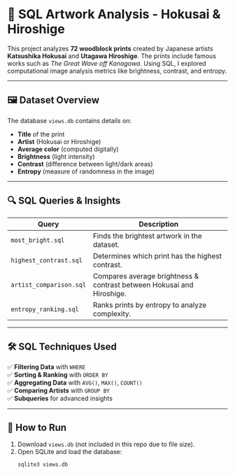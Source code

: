 # 🎨 SQL Artwork Analysis - Hokusai & Hiroshige  

This project analyzes **72 woodblock prints** created by Japanese artists **Katsushika Hokusai** and **Utagawa Hiroshige**. The prints include famous works such as *The Great Wave off Kanagawa*. Using SQL, I explored computational image analysis metrics like brightness, contrast, and entropy.  

---

## 🖼️ **Dataset Overview**
The database `views.db` contains details on:  
- **Title** of the print  
- **Artist** (Hokusai or Hiroshige)  
- **Average color** (computed digitally)  
- **Brightness** (light intensity)  
- **Contrast** (difference between light/dark areas)  
- **Entropy** (measure of randomness in the image)  

---

## 🔍 **SQL Queries & Insights**
| Query | Description |
|-----------------|------------|
| `most_bright.sql` | Finds the brightest artwork in the dataset. |
| `highest_contrast.sql` | Determines which print has the highest contrast. |
| `artist_comparison.sql` | Compares average brightness & contrast between Hokusai and Hiroshige. |
| `entropy_ranking.sql` | Ranks prints by entropy to analyze complexity. |

---

## 🛠️ **SQL Techniques Used**
✅ **Filtering Data** with `WHERE`  
✅ **Sorting & Ranking** with `ORDER BY`  
✅ **Aggregating Data** with `AVG()`, `MAX()`, `COUNT()`  
✅ **Comparing Artists** with `GROUP BY`  
✅ **Subqueries** for advanced insights  

---

## 🚀 **How to Run**
1. Download `views.db` (not included in this repo due to file size).  
2. Open SQLite and load the database:
   ```sql
   sqlite3 views.db
